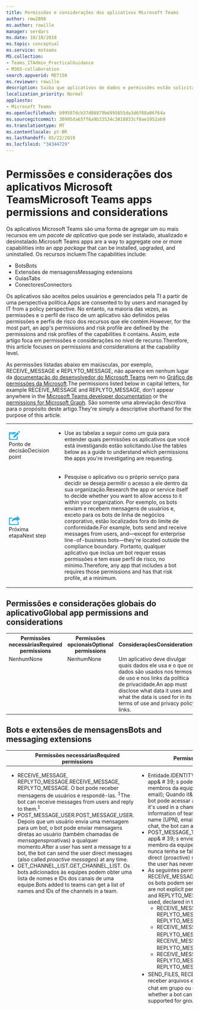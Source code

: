 ```yaml
---
title: Permissões e considerações dos aplicativos Microsoft Teams
author: rmw2890
ms.author: rowille
manager: serdars
ms.date: 10/18/2018
ms.topic: conceptual
ms.service: msteams
MS.collection:
- Teams_ITAdmin_PracticalGuidance
- M365-collaboration
search.appverid: MET150
ms.reviewer: rowille
description: Saiba que aplicativos de dados e permissões estão solicitando da sua organização.
localization_priority: Normal
appliesto:
- Microsoft Teams
ms.openlocfilehash: b99507dcb37d86879bd495655da3d6f88a06f64a
ms.sourcegitcommit: 30995da65ff6a9b33534c3818833cf0ae1952ab9
ms.translationtype: MT
ms.contentlocale: pt-BR
ms.lasthandoff: 05/22/2019
ms.locfileid: "34344729"
---
```

# <a name="microsoft-teams-apps-permissions-and-considerations"></a><span data-ttu-id="f6315-103">Permissões e considerações dos aplicativos Microsoft Teams</span><span class="sxs-lookup"><span data-stu-id="f6315-103">Microsoft Teams apps permissions and considerations</span></span>

<span data-ttu-id="f6315-104">Os aplicativos Microsoft Teams são uma forma de agregar um ou mais recursos em um _pacote de aplicativo_ que pode ser instalado, atualizado e desinstalado.</span><span class="sxs-lookup"><span data-stu-id="f6315-104">Microsoft Teams apps are a way to aggregate one or more capabilities into an _app package_ that can be installed, upgraded, and uninstalled.</span></span> <span data-ttu-id="f6315-105">Os recursos incluem:</span><span class="sxs-lookup"><span data-stu-id="f6315-105">The capabilities include:</span></span>

-   <span data-ttu-id="f6315-106">Bots</span><span class="sxs-lookup"><span data-stu-id="f6315-106">Bots</span></span>
-   <span data-ttu-id="f6315-107">Extensões de mensagens</span><span class="sxs-lookup"><span data-stu-id="f6315-107">Messaging extensions</span></span>
-   <span data-ttu-id="f6315-108">Guias</span><span class="sxs-lookup"><span data-stu-id="f6315-108">Tabs</span></span>
-   <span data-ttu-id="f6315-109">Conectores</span><span class="sxs-lookup"><span data-stu-id="f6315-109">Connectors</span></span>

<span data-ttu-id="f6315-110">Os aplicativos são aceitos pelos usuários e gerenciados pela TI a partir de uma perspectiva política.</span><span class="sxs-lookup"><span data-stu-id="f6315-110">Apps are consented to by users and managed by IT from a policy perspective.</span></span> <span data-ttu-id="f6315-111">No entanto, na maioria das vezes, as permissões e o perfil de risco de um aplicativo são definidos pelas permissões e perfis de risco dos recursos que ele contém.</span><span class="sxs-lookup"><span data-stu-id="f6315-111">However, for the most part, an app's permissions and risk profile are defined by the permissions and risk profiles of the capabilities it contains.</span></span> <span data-ttu-id="f6315-112">Assim, este artigo foca em permissões e considerações no nível de recurso.</span><span class="sxs-lookup"><span data-stu-id="f6315-112">Therefore, this article focuses on permissions and considerations at the capability level.</span></span>

<span data-ttu-id="f6315-113">As permissões listadas abaixo em maiúsculas, por exemplo, RECEIVE_MESSAGE e REPLYTO_MESSAGE, não aparece em nenhum lugar da [documentação do desenvolvedor do Microsoft Teams](https://aka.ms/teamsdevdocs) nem no [Gráfico de permissões da Microsoft](https://developer.microsoft.com/graph/docs/concepts/permissions_reference).</span><span class="sxs-lookup"><span data-stu-id="f6315-113">The permissions listed below in capital letters, for example RECEIVE_MESSAGE and REPLYTO_MESSAGE, don't appear anywhere in the [Microsoft Teams developer documentation](https://aka.ms/teamsdevdocs) or the [permissions for Microsoft Graph](https://developer.microsoft.com/graph/docs/concepts/permissions_reference).</span></span> <span data-ttu-id="f6315-114">São somente uma abreviação descritiva para o propósito deste artigo.</span><span class="sxs-lookup"><span data-stu-id="f6315-114">They're simply a descriptive shorthand for the purpose of this article.</span></span>


|    |     |
|-----------|------------|
| ![Um ícone que representa um ponto de decisão](media/audio_conferencing_image7.png) <br/><span data-ttu-id="f6315-116">Ponto de decisão</span><span class="sxs-lookup"><span data-stu-id="f6315-116">Decision point</span></span>|<ul><li><span data-ttu-id="f6315-117">Use as tabelas a seguir como um guia para entender quais permissões os aplicativos que você está investigando estão solicitando.</span><span class="sxs-lookup"><span data-stu-id="f6315-117">Use the tables below as a guide to understand which permissions the apps you're investigating are requesting.</span></span></li></ul> |
| ![Um ícone que representa a próxima etapa](media/audio_conferencing_image9.png)<br/><span data-ttu-id="f6315-119">Próxima etapa</span><span class="sxs-lookup"><span data-stu-id="f6315-119">Next step</span></span>|<ul><li><span data-ttu-id="f6315-120">Pesquise o aplicativo ou o próprio serviço para decidir se deseja permitir o acesso a ele dentro da sua organização.</span><span class="sxs-lookup"><span data-stu-id="f6315-120">Research the app or service itself to decide whether you want to allow access to it within your organization.</span></span> <span data-ttu-id="f6315-121">Por exemplo, os bots enviam e recebem mensagens de usuários e, exceto para os bots de linha de negócios corporativo, estão localizados fora do limite de conformidade.</span><span class="sxs-lookup"><span data-stu-id="f6315-121">For example, bots send and receive messages from users, and—except for enterprise line-of-business bots—they're located outside the compliance boundary.</span></span> <span data-ttu-id="f6315-122">Portanto, qualquer aplicativo que inclua um bot requer essas permissões e tem esse perfil de risco, no mínimo.</span><span class="sxs-lookup"><span data-stu-id="f6315-122">Therefore, any app that includes a bot requires those permissions and has that risk profile, at a minimum.</span></span> </li></ul>|

## <a name="global-app-permissions-and-considerations"></a><span data-ttu-id="f6315-123">Permissões e considerações globais do aplicativo</span><span class="sxs-lookup"><span data-stu-id="f6315-123">Global app permissions and considerations</span></span>

<table>
  <tr>
    <th width="25%"><span data-ttu-id="f6315-124">Permissões necessárias</span><span class="sxs-lookup"><span data-stu-id="f6315-124">Required permissions</span></span></th>
    <th width="25%"><span data-ttu-id="f6315-125">Permissões opcionais</span><span class="sxs-lookup"><span data-stu-id="f6315-125">Optional permissions</span></span></th>
    <th width="50%"><span data-ttu-id="f6315-126">Considerações</span><span class="sxs-lookup"><span data-stu-id="f6315-126">Considerations</span></span></th>
  </tr>
  <tr>
    <td valign="top"><span data-ttu-id="f6315-127">Nenhum</span><span class="sxs-lookup"><span data-stu-id="f6315-127">None</span></span></td>
    <td valign="top"><span data-ttu-id="f6315-128">Nenhum</span><span class="sxs-lookup"><span data-stu-id="f6315-128">None</span></span></td>
    <td valign="top"><span data-ttu-id="f6315-129">Um aplicativo deve divulgar quais dados ele usa e o que os dados são usados nos termos de uso e nos links da política de privacidade.</span><span class="sxs-lookup"><span data-stu-id="f6315-129">An app must disclose what data it uses and what the data is used for in its terms of use and privacy policy links.</span></span></td>
  </tr>
</table>

## <a name="bots-and-messaging-extensions"></a><span data-ttu-id="f6315-130">Bots e extensões de mensagens</span><span class="sxs-lookup"><span data-stu-id="f6315-130">Bots and messaging extensions</span></span>

<table>
 <thead>
  <tr>
    <th width="0.5%"></th>
    <th width="24.5%"><span data-ttu-id="f6315-131">Permissões necessárias</span><span class="sxs-lookup"><span data-stu-id="f6315-131">Required permissions</span></span></th>
    <th width="25%"><span data-ttu-id="f6315-132">Permissões opcionais</span><span class="sxs-lookup"><span data-stu-id="f6315-132">Optional permissions</span></span></th>
    <th width="50%"><span data-ttu-id="f6315-133">Considerações</span><span class="sxs-lookup"><span data-stu-id="f6315-133">Considerations</span></span></th>
  </tr>
</thead>
<tbody>
   <tr>
    <td valign="top" colspan="2"><ul><li>   <span data-ttu-id="f6315-134">RECEIVE_MESSAGE, REPLYTO_MESSAGE.</span><span class="sxs-lookup"><span data-stu-id="f6315-134">RECEIVE_MESSAGE, REPLYTO_MESSAGE.</span></span> <span data-ttu-id="f6315-135">O bot pode receber mensagens de usuários e respondê-las. <sup>1</sup></span><span class="sxs-lookup"><span data-stu-id="f6315-135">The bot can receive messages from users and reply to them.<sup>1</sup></span></span></li><li><span data-ttu-id="f6315-136">POST_MESSAGE_USER.</span><span class="sxs-lookup"><span data-stu-id="f6315-136">POST_MESSAGE_USER.</span></span> <span data-ttu-id="f6315-137">Depois que um usuário envia uma mensagem para um bot, o bot pode enviar mensagens diretas ao usuário (também chamadas de <em>mensagens</em>proativas) a qualquer momento.</span><span class="sxs-lookup"><span data-stu-id="f6315-137">After a user has sent a message to a bot, the bot can send the user direct messages (also called <em>proactive messages</em>) at any time.</span></span></li><li><span data-ttu-id="f6315-138">GET_CHANNEL_LIST.</span><span class="sxs-lookup"><span data-stu-id="f6315-138">GET_CHANNEL_LIST.</span></span> <span data-ttu-id="f6315-139">Os bots adicionados às equipes podem obter uma lista de nomes e IDs dos canais de uma equipe.</span><span class="sxs-lookup"><span data-stu-id="f6315-139">Bots added to teams can get a list of names and IDs of the channels in a team.</span></span></li></ul></td>
    <td valign="top"><ul><li><span data-ttu-id="f6315-140">Entidade.</span><span class="sxs-lookup"><span data-stu-id="f6315-140">IDENTITY.</span></span> <span data-ttu-id="f6315-141">Quando it& # 39; s usado em um canal, os bots app& # 39; s podem acessar informações de identidade básicas de membros da equipe (nome, sobrenome, nome UPN, endereço de email); Quando it& # 39; s usado em um chat pessoal ou em grupo, o bot pode acessar as mesmas informações para esses usuários.</span><span class="sxs-lookup"><span data-stu-id="f6315-141">When it&#39;s used in a channel, the app&#39;s bots can access basic identity information of team members (first name, last name, user principal name [UPN], email address); when it&#39;s used in a personal or group chat, the bot can access the same information for those users.</span></span></li><li> <span data-ttu-id="f6315-142">POST_MESSAGE_TEAM.</span><span class="sxs-lookup"><span data-stu-id="f6315-142">POST_MESSAGE_TEAM.</span></span> <span data-ttu-id="f6315-143">Permite que um app& # 39; s envie mensagens diretas (pró-ativas) para qualquer membro da equipe a qualquer momento, mesmo que o usuário nunca tenha se falado ao bot antes.</span><span class="sxs-lookup"><span data-stu-id="f6315-143">Allows an app&#39;s bots to send direct (proactive) messages to any team member at any time, even if the user has never talked to the bot before.</span></span></li><li><span data-ttu-id="f6315-144">As seguintes permissões não são explícitas, mas são implícitas por RECEIVE_MESSAGE e REPLYTO_MESSAGE e os escopos nos quais os bots podem ser usados, declarados no manifesto:</span><span class="sxs-lookup"><span data-stu-id="f6315-144">The following are not explicit permissions, but are implied by RECEIVE_MESSAGE and REPLYTO_MESSAGE and the scopes into which the bots can be used, declared in the manifest:</span></span> <ul><li><span data-ttu-id="f6315-145">RECEIVE_MESSAGE_PERSONAL, REPLYTO_MESSAGE_PERSONAL</span><span class="sxs-lookup"><span data-stu-id="f6315-145">RECEIVE_MESSAGE_PERSONAL, REPLYTO_MESSAGE_PERSONAL</span></span></li><li><span data-ttu-id="f6315-146">RECEIVE_MESSAGE_GROUPCHAT, REPLYTO_MESSAGE_GROUPCHAT<sup>2</sup> </span><span class="sxs-lookup"><span data-stu-id="f6315-146">RECEIVE_MESSAGE_GROUPCHAT, REPLYTO_MESSAGE_GROUPCHAT<sup>2</sup> </span></span></li><li><span data-ttu-id="f6315-147">RECEIVE_MESSAGE_TEAM, REPLYTO_MESSAGE_TEAM</span><span class="sxs-lookup"><span data-stu-id="f6315-147">RECEIVE_MESSAGE_TEAM, REPLYTO_MESSAGE_TEAM</span></span></li></ul><li><span data-ttu-id="f6315-148">SEND_FILES, RECEIVE_FILES. <sup>3</sup> controla se um bot pode enviar e receber arquivos em um chat pessoal (ainda não compatível com o chat em grupo ou canais).</span><span class="sxs-lookup"><span data-stu-id="f6315-148">SEND_FILES, RECEIVE_FILES.<sup>3</sup> Controls whether a bot can send and receive files in personal chat (not yet supported for group chat or channels).</span></span></li></ul></td>
    <td valign="top"><ul><li><span data-ttu-id="f6315-149">Os bots só têm acesso às equipes às quais they& # 39; ve foram adicionados ou aos usuários que os instalaram.</span><span class="sxs-lookup"><span data-stu-id="f6315-149">Bots only have access to teams to which they&#39;ve been added or to users who have installed them.</span></span></li><li><span data-ttu-id="f6315-150">Os bots recebem apenas mensagens em que they& # 39; reformulados explicitamente pelos usuários.</span><span class="sxs-lookup"><span data-stu-id="f6315-150">Bots only receive messages in which they&#39;re explicitly mentioned by users.</span></span> <span data-ttu-id="f6315-151">Esses dados saem da rede corporativa.</span><span class="sxs-lookup"><span data-stu-id="f6315-151">This data leaves the corporate network.</span></span></li><li>    <span data-ttu-id="f6315-152">Os bots podem responder apenas a conversas nas quais o they& # 39; foi mencionado.</span><span class="sxs-lookup"><span data-stu-id="f6315-152">Bots can only reply to conversations in which they&#39;re mentioned.</span></span></li><li><span data-ttu-id="f6315-153">Depois que um usuário tiver disparado com um bot, se o bot armazenar esse user& # 39, ele pode enviar mensagens diretas ao usuário a qualquer momento.</span><span class="sxs-lookup"><span data-stu-id="f6315-153">After a user has conversed with a bot, if the bot stores that user&#39;s ID, it can send that user direct messages at any time.</span></span> </li><li><span data-ttu-id="f6315-154">Teoricamente, é possível que as mensagens de bot contenham links para sites de phishing ou de malware, mas os bots podem ser bloqueados pelo usuário, pelo administrador de locatários ou globalmente pela Microsoft.</span><span class="sxs-lookup"><span data-stu-id="f6315-154">It is theoretically possible for bot messages to contain links to phishing or malware sites, but bots can be blocked by the user, the tenant admin, or globally by Microsoft.</span></span> </li><li><span data-ttu-id="f6315-155">Um bot pode recuperar (e pode armazenar) informações de identidade muito básicas para os membros da equipe para os quais o aplicativo foi adicionado ou para usuários individuais em chats pessoais ou em grupo.</span><span class="sxs-lookup"><span data-stu-id="f6315-155">A bot can retrieve (and might store) very basic identity information for the team members the app has been added to, or for individual users in personal or group chats.</span></span> <span data-ttu-id="f6315-156">Para obter mais informações sobre esses usuários, o bot deve exigir que eles entrem no Azure Active Directory (Azure AD).</span><span class="sxs-lookup"><span data-stu-id="f6315-156">To get further information about these users, the bot must require them to sign in to Azure Active Directory (Azure AD).</span></span> </li><li><span data-ttu-id="f6315-157">Os bots podem recuperar (e podem armazenar) a lista de canais em uma equipe; esses dados saem da rede corporativa.</span><span class="sxs-lookup"><span data-stu-id="f6315-157">Bots can retrieve (and might store) the list of channels in a team; this data leaves the corporate network.</span></span> </li><li><span data-ttu-id="f6315-158">Quando um arquivo é enviado a um bot, o arquivo sai da rede corporativa.</span><span class="sxs-lookup"><span data-stu-id="f6315-158">When a file is sent to a bot, the file leaves the corporate network.</span></span> <span data-ttu-id="f6315-159">O envio e recebimento de arquivos requer a aprovação do usuário para cada arquivo.</span><span class="sxs-lookup"><span data-stu-id="f6315-159">Sending and receiving files requires user approval for each file.</span></span> </li><li><span data-ttu-id="f6315-160">Por padrão, os bots don& # 39; t têm a capacidade de agir em nome do usuário, mas os bots podem solicitar que os usuários entrem; assim que o usuário entrar, o bot terá um token de acesso com o qual poderá fazer outras coisas.</span><span class="sxs-lookup"><span data-stu-id="f6315-160">By default, bots don&#39;t have the ability to act on behalf of the user, but bots can ask users to sign in; as soon as the user signs in, the bot will have an access token with which it can do additional things.</span></span> <span data-ttu-id="f6315-161">Exatamente o que essas coisas adicionais dependem do bot e do local em que o usuário entra: um bot é um aplicativo do Azure AD <a href="https://apps.dev.microsoft.com/">https://apps.dev.microsoft.com/</a> registrado em e pode ter seu próprio conjunto de permissões.</span><span class="sxs-lookup"><span data-stu-id="f6315-161">Exactly what those additional things are depends on the bot and where the user signs in: a bot is an Azure AD app registered at <a href="https://apps.dev.microsoft.com/">https://apps.dev.microsoft.com/</a> and can have its own set of permissions.</span></span></li><li><span data-ttu-id="f6315-162">Os bots são informados sempre que os usuários são adicionados ou excluídos de uma equipe.</span><span class="sxs-lookup"><span data-stu-id="f6315-162">Bots are informed whenever users are added to or deleted from a team.</span></span></li><li><span data-ttu-id="f6315-163">Bots don& # 39; t ver users& # 39; Endereços IP ou outras informações referenciais.</span><span class="sxs-lookup"><span data-stu-id="f6315-163">Bots don&#39;t see users&#39; IP addresses or other referrer information.</span></span> <span data-ttu-id="f6315-164">Todas as informações vêm da Microsoft.</span><span class="sxs-lookup"><span data-stu-id="f6315-164">All information comes from Microsoft.</span></span> <span data-ttu-id="f6315-165">(Há uma exceção: se um bot implementa sua própria experiência de entrada, a interface do usuário de entrada verá users& # 39; Endereços IP e informações de referenciais.)</span><span class="sxs-lookup"><span data-stu-id="f6315-165">(There is one exception: if a bot implements its own sign-in experience, the sign-in UI will see users&#39; IP addresses and referrer information.)</span></span></li><li><span data-ttu-id="f6315-166">As extensões de mensagens, por outro lado, são confiram users& # 39; Endereços IP e informações de referenciais.</span><span class="sxs-lookup"><span data-stu-id="f6315-166">Messaging extensions, on the other hand, do see users&#39; IP addresses and referrer information.</span></span></li><li><span data-ttu-id="f6315-167">As diretrizes do aplicativo (e o processo de revisão do AppSource) exigem critério para o lançamento de mensagens de chat pessoais para usuários (por meio da permissão POST_MESSAGE_TEAM) para fins válidos.</span><span class="sxs-lookup"><span data-stu-id="f6315-167">App guidelines (and our AppSource review process) require discretion in posting personal chat messages to users (via the POST_MESSAGE_TEAM permission) for valid purposes.</span></span> <span data-ttu-id="f6315-168">Em caso de abuso, os usuários podem bloquear o bot, os administradores de locatários podem bloquear o aplicativo e a Microsoft pode bloquear os bots de forma centralizada, se necessário.</span><span class="sxs-lookup"><span data-stu-id="f6315-168">In the event of abuse, users can block the bot, tenant admins can block the app, and Microsoft can block bots centrally if necessary.</span></span></li></ul></td>
</tr>
</tbody>
<tfoot>
<tr><td align="right"><span data-ttu-id="f6315-169"><sup>1</sup></span><span class="sxs-lookup"><span data-stu-id="f6315-169"><sup>1</sup></span></span></td><td colspan="3"><span data-ttu-id="f6315-170">Alguns bots apenas enviam mensagens (POST_MESSAGE_USER).</span><span class="sxs-lookup"><span data-stu-id="f6315-170">Some bots only send messages (POST_MESSAGE_USER).</span></span> <span data-ttu-id="f6315-171">They& # 39; re chamado &quot;para bots somente&quot; de notificação, mas o termo doesn& # 39; t refere-se ao que um bot é permitido ou não pode fazer, isso significa que o bot doesn& # 39; t quer expor uma experiência de conversa.</span><span class="sxs-lookup"><span data-stu-id="f6315-171">They&#39;re called &quot;notification-only&quot; bots, but the term doesn&#39;t refer to what a bot is allowed or not allowed to do, it means that the bot doesn&#39;t want to expose a conversational experience.</span></span> <span data-ttu-id="f6315-172">O Microsoft Teams usa esse campo para desativar a funcionalidade na interface do usuário que normalmente seria habilitada; o bot isn& # 39; t Restricted em que it& # 39; s permitiu fazer comparado a bots que expõem uma experiência de conversa.</span><span class="sxs-lookup"><span data-stu-id="f6315-172">Teams uses this field to disable functionality in the UI that would ordinarily be enabled; the bot isn&#39;t restricted in what it&#39;s allowed to do compared to bots that do expose a conversational experience.</span></span></td></tr>
<tr><td align="right"><span data-ttu-id="f6315-173"><sup>2</sup></span><span class="sxs-lookup"><span data-stu-id="f6315-173"><sup>2</sup></span></span></td><td colspan="3"><span data-ttu-id="f6315-174">Atualmente na visualização do desenvolvedor.</span><span class="sxs-lookup"><span data-stu-id="f6315-174">Currently in Developer Preview.</span></span></td></tr>
<tr><td align="right"><span data-ttu-id="f6315-175"><sup>3</sup></span><span class="sxs-lookup"><span data-stu-id="f6315-175"><sup>3</sup></span></span></td><td colspan="3"><span data-ttu-id="f6315-176">Controlado pela propriedade <code>supportsFiles</code> booliana no objeto bot no arquivo manifest. JSON do aplicativo.</span><span class="sxs-lookup"><span data-stu-id="f6315-176">Governed by the <code>supportsFiles</code> Boolean property on the bot object in the manifest.json file for the app.</span></span></td>
</tr>
</tfoot>
</table>

> [!Note]
> <ul><li><span data-ttu-id="f6315-177">Se um bot tem sua própria entrada, há um segundo: experiência de consentimento diferente na primeira vez que o usuário entra.</span><span class="sxs-lookup"><span data-stu-id="f6315-177">If a bot has its own sign-in, there's a second—different—consent experience the first time the user signs in.</span></span></li><li><span data-ttu-id="f6315-178">Atualmente, as permissões do Azure AD associadas a qualquer um dos recursos dentro de um aplicativo do Teams (bot, guia, conector ou extensão de mensagens) são completamente separadas das permissões do teams listadas aqui.</span><span class="sxs-lookup"><span data-stu-id="f6315-178">Currently, the Azure AD permissions associated with any of the capabilities inside a Teams app (bot, tab, connector, or messaging extension) are completely separate from the Teams permissions listed here.</span></span></li></ul>


## <a name="tabs"></a><span data-ttu-id="f6315-179">Guias</span><span class="sxs-lookup"><span data-stu-id="f6315-179">Tabs</span></span>

<span data-ttu-id="f6315-180">Uma guia é um site em execução dentro do teams.</span><span class="sxs-lookup"><span data-stu-id="f6315-180">A tab is a website running inside Teams.</span></span>

<table>
  <tr>
    <th width="25%"><span data-ttu-id="f6315-181">Permissões necessárias</span><span class="sxs-lookup"><span data-stu-id="f6315-181">Required permissions</span></span></th>
    <th width="25%"><span data-ttu-id="f6315-182">Permissões opcionais</span><span class="sxs-lookup"><span data-stu-id="f6315-182">Optional permissions</span></span></th>
    <th width="50%"><span data-ttu-id="f6315-183">Considerações</span><span class="sxs-lookup"><span data-stu-id="f6315-183">Considerations</span></span></th>
  </tr>
  <tr>
    <td valign="top"><span data-ttu-id="f6315-184">SEND_AND_RECEIVE_WEB_DATA</span><span class="sxs-lookup"><span data-stu-id="f6315-184">SEND_AND_RECEIVE_WEB_DATA</span></span></td>
    <td valign="top"><span data-ttu-id="f6315-185">Nenhum (no momento).</span><span class="sxs-lookup"><span data-stu-id="f6315-185">None (currently).</span></span></td>
    <td valign="top"><ul><li><span data-ttu-id="f6315-186">O perfil de risco para uma guia é quase idêntico ao mesmo site em execução em uma guia do navegador.</span><span class="sxs-lookup"><span data-stu-id="f6315-186">The risk profile for a tab is almost identical to that same website running in a browser tab.</span></span> </li><li><span data-ttu-id="f6315-187">Uma guia também obtém o contexto em que it& # 39; s Running, incluindo o nome de entrada e o UPN do usuário atual, a ID de objeto do Azure AD para o usuário atual, a ID do grupo do Office 365 em que ele reside (se for uma equipe) , a ID do locatário e a localidade atual do usuário.</span><span class="sxs-lookup"><span data-stu-id="f6315-187">A tab also gets the context in which it&#39;s running, including the sign-in name and UPN of the current user, the Azure AD Object ID for the current user, the ID of the Office 365 Group in which it resides (if it's a team), the tenant ID, and the current locale of the user.</span></span> <span data-ttu-id="f6315-188">No entanto, para mapear essas IDs para uma user& # 39; s, a guia teria que fazer com que o usuário entrasse no Azure AD.</span><span class="sxs-lookup"><span data-stu-id="f6315-188">However, to map these IDs to a user&#39;s information, the tab would have to make the user sign in to Azure AD.</span></span></li></ul></td>
  </tr>
  </table>

## <a name="connectors"></a><span data-ttu-id="f6315-189">Alinha</span><span class="sxs-lookup"><span data-stu-id="f6315-189">Connectors</span></span>

<span data-ttu-id="f6315-190">Um conector publica mensagens em um canal quando ocorrem eventos em um sistema externo.</span><span class="sxs-lookup"><span data-stu-id="f6315-190">A connector posts messages to a channel when events in an external system occur.</span></span>

  <table>
  <tr>
    <th width="25%"><span data-ttu-id="f6315-191">Permissões necessárias</span><span class="sxs-lookup"><span data-stu-id="f6315-191">Required permissions</span></span></th>
    <th width="25%"><span data-ttu-id="f6315-192">Permissões opcionais</span><span class="sxs-lookup"><span data-stu-id="f6315-192">Optional permissions</span></span></th>
    <th width="50%"><span data-ttu-id="f6315-193">Considerações</span><span class="sxs-lookup"><span data-stu-id="f6315-193">Considerations</span></span></th>
  </tr>
  <tr>
    <td valign="top"><span data-ttu-id="f6315-194">POST_MESSAGE_CHANNEL</span><span class="sxs-lookup"><span data-stu-id="f6315-194">POST_MESSAGE_CHANNEL</span></span></td>
    <td valign="top"><span data-ttu-id="f6315-195">REPLYTO_CONNECTOR_MESSAGE.</span><span class="sxs-lookup"><span data-stu-id="f6315-195">REPLYTO_CONNECTOR_MESSAGE.</span></span> <span data-ttu-id="f6315-196">Certos conectores oferecem suporte a <em>mensagens acionáveis</em>, que permitem que os usuários publiquem respostas direcionadas para a mensagem do conector, por exemplo, adicionando uma resposta a um problema do GitHub ou adicionando uma data a um cartão Trello.</span><span class="sxs-lookup"><span data-stu-id="f6315-196">Certain connectors support <em>actionable messages</em>, which allow users to post targeted replies to the connector message, for example by adding a response to a GitHub issue or adding a date to a Trello card.</span></span></td>
    <td valign="top"><ul><li><span data-ttu-id="f6315-197">O sistema que lança mensagens do conector doesn& # 39; t saiba quem it& o lançamento para ou quem recebe as mensagens: nenhuma informação sobre o destinatário é divulgada.</span><span class="sxs-lookup"><span data-stu-id="f6315-197">The system that posts connector messages doesn&#39;t know who it&#39;s posting to or who receives the messages: no information about the recipient is disclosed.</span></span> <span data-ttu-id="f6315-198">(A Microsoft é o destinatário real, e não o locatário; A Microsoft faz a postagem real para o canal.)</span><span class="sxs-lookup"><span data-stu-id="f6315-198">(Microsoft is the actual recipient, not the tenant; Microsoft does the actual post to the channel.)</span></span></li><li><span data-ttu-id="f6315-199">Nenhum dado sai da rede corporativa quando as mensagens do conector são postadas em um canal.</span><span class="sxs-lookup"><span data-stu-id="f6315-199">No data leaves the corporate network when connector messages are posted to a channel.</span></span></li><li><span data-ttu-id="f6315-200">Conectores que dão suporte a mensagens acionáveis (permissão REPLYTO_CONNECTOR_MESSAGE) também don& # 39; t consulte endereço IP e informações de referenciais; essas informações são enviadas à Microsoft e roteadas para pontos de extremidade HTTP que foram registrados anteriormente na Microsoft no portal de conectores.</span><span class="sxs-lookup"><span data-stu-id="f6315-200">Connectors that support actionable messages (REPLYTO_CONNECTOR_MESSAGE permission) also don&#39;t see IP address and referrer information; this information is sent to Microsoft and then routed to HTTP endpoints that were previously registered with Microsoft in the Connectors portal.</span></span></li><li><span data-ttu-id="f6315-201">Cada vez que um conector é configurado para um canal, uma URL exclusiva para essa instância do conector é criada.</span><span class="sxs-lookup"><span data-stu-id="f6315-201">Each time a connector is configured for a channel, a unique URL for that connector instance is created.</span></span> <span data-ttu-id="f6315-202">Se essa instância do conector for excluída, a URL não poderá mais ser usada.</span><span class="sxs-lookup"><span data-stu-id="f6315-202">If that connector instance is deleted, the URL can no longer be used.</span></span></li><li><span data-ttu-id="f6315-203">Mensagens de conector can& # 39; t contêm anexos de arquivo.</span><span class="sxs-lookup"><span data-stu-id="f6315-203">Connector messages can&#39;t contain file attachments.</span></span></li><li><span data-ttu-id="f6315-204">A URL da instância do conector deve ser tratada como segredo/confidencial: qualquer pessoa que tenha essa URL pode postá-la, como um endereço de email.</span><span class="sxs-lookup"><span data-stu-id="f6315-204">The connector instance URL should be treated as secret/confidential: anyone who has that URL can post to it, like an email address.</span></span> <span data-ttu-id="f6315-205">Portanto, there& # 39; s risco de spam ou links para sites de phishing ou malware.</span><span class="sxs-lookup"><span data-stu-id="f6315-205">Therefore, there&#39;s some risk of spam or links to phishing or malware sites.</span></span> <span data-ttu-id="f6315-206">Se isso fosse acontecer, os proprietários da equipe podem excluir a instância do conector.</span><span class="sxs-lookup"><span data-stu-id="f6315-206">If that were to happen, team owners can delete the connector instance.</span></span></li><li><span data-ttu-id="f6315-207">Se o serviço que envia mensagens de conector fosse comprometido e começar a enviar spam/phishing/malware links, um administrador de locatário pode impedir que novas instâncias de conector sejam criadas e a Microsoft possa bloqueá-las de forma centralizada.</span><span class="sxs-lookup"><span data-stu-id="f6315-207">If the service that sends connector messages were to become compromised and start sending spam/phishing/malware links, a tenant administrator can prevent new connector instances from being created and Microsoft can block them centrally.</span></span></li></ul></td>
  </tr>
</table>

> [!Note]
> <span data-ttu-id="f6315-208">No momento, não é possível saber quais conectores suportam mensagens acionáveis (permissão REPLYTO_CONNECTOR_MESSAGE).</span><span class="sxs-lookup"><span data-stu-id="f6315-208">It's not currently possible to know which connectors support actionable messages (REPLYTO_CONNECTOR_MESSAGE permission).</span></span>


## <a name="outgoing-webhooks"></a><span data-ttu-id="f6315-209">WebHooks de saída</span><span class="sxs-lookup"><span data-stu-id="f6315-209">Outgoing webhooks</span></span>

<span data-ttu-id="f6315-210">Os WebHooks de _saída_ são criados instantaneamente por proprietários da equipe ou pelos membros da equipe se o Sideload estiver habilitado para um locatário.</span><span class="sxs-lookup"><span data-stu-id="f6315-210">_Outgoing webhooks_ are created on the fly by team owners or team members if sideloading is enabled for a tenant.</span></span> <span data-ttu-id="f6315-211">Eles não são recursos de aplicativos Teams; essas informações estão incluídas para fins de integridade.</span><span class="sxs-lookup"><span data-stu-id="f6315-211">They aren't capabilities of Teams apps; this information is included for completeness.</span></span>

<table>
  <tr>
    <th width="25%"><span data-ttu-id="f6315-212">Permissões necessárias</span><span class="sxs-lookup"><span data-stu-id="f6315-212">Required permissions</span></span></th>
    <th width="25%"><span data-ttu-id="f6315-213">Permissões opcionais</span><span class="sxs-lookup"><span data-stu-id="f6315-213">Optional permissions</span></span></th>
    <th width="50%"><span data-ttu-id="f6315-214">Considerações</span><span class="sxs-lookup"><span data-stu-id="f6315-214">Considerations</span></span></th>
  </tr>
    <tr>
    <td valign="top"><span data-ttu-id="f6315-215">RECEIVE_MESSAGE, REPLYTO_MESSAGE.</span><span class="sxs-lookup"><span data-stu-id="f6315-215">RECEIVE_MESSAGE, REPLYTO_MESSAGE.</span></span> <span data-ttu-id="f6315-216">Pode receber mensagens de usuários e respondê-las.</span><span class="sxs-lookup"><span data-stu-id="f6315-216">Can receive messages from users and reply to them.</span></span></td>
    <td valign="top"><span data-ttu-id="f6315-217">Nenhum</span><span class="sxs-lookup"><span data-stu-id="f6315-217">None</span></span></td>
    <td valign="top"><ul><li><span data-ttu-id="f6315-218">Os WebHooks de saída são semelhantes aos bots, mas têm menos privilégios.</span><span class="sxs-lookup"><span data-stu-id="f6315-218">Outgoing webhooks are similar to bots but have fewer privileges.</span></span> <span data-ttu-id="f6315-219">Eles devem ser explicitamente mencionados, exatamente como os bots.</span><span class="sxs-lookup"><span data-stu-id="f6315-219">They must be explicitly mentioned, just like bots.</span></span></li><li><span data-ttu-id="f6315-220">Quando um webhook de saída é registrado, um <em>segredo</em> é gerado, o que permite que o webhook de saída Verifique se o remetente é o Microsoft Teams em oposição a um invasor mal-intencionado.</span><span class="sxs-lookup"><span data-stu-id="f6315-220">When an outgoing webhook is registered, a <em>secret</em> is generated, which allows the outgoing webhook to verify that the sender is Microsoft Teams as opposed to a malicious attacker.</span></span> <span data-ttu-id="f6315-221">Esse segredo deve permanecer como um segredo; qualquer pessoa que tenha acesso a ela pode representar o Microsoft Teams.</span><span class="sxs-lookup"><span data-stu-id="f6315-221">This secret should remain a secret; anyone who has access to it can impersonate Microsoft Teams.</span></span> <span data-ttu-id="f6315-222">Se o segredo estiver comprometido, o webhook de saída pode ser excluído e recriado, e um novo segredo será gerado.</span><span class="sxs-lookup"><span data-stu-id="f6315-222">If the secret is compromised, the outgoing webhook can be deleted and re-created, and a new secret will be generated.</span></span></li><li><span data-ttu-id="f6315-223">Embora it& # 39; s possível criar um webhook de saída que doesn& # 39; t valide o segredo, recomendamos contra isso.</span><span class="sxs-lookup"><span data-stu-id="f6315-223">Although it&#39;s possible to create an outgoing webhook that doesn&#39;t validate the secret, we recommend against it.</span></span></li><li><span data-ttu-id="f6315-224">Além de receber e responder a mensagens, os WebHooks de saída can& # 39; t fazem: eles can& # 39; t, que enviam mensagens de forma proativa, can& # 39; t enviam ou recebem arquivos, eles can& # 39; t fazem qualquer outra coisa que os bots possam fazer, exceto receber e responder a mensagens.</span><span class="sxs-lookup"><span data-stu-id="f6315-224">Other than receiving and replying to messages, outgoing webhooks can&#39;t do much: they can&#39;t proactively send messages, they can&#39;t send or receive files, they can&#39;t do anything else that bots can do except receive and reply to messages.</span></span></li></ul></td>
  </tr>
</table>
